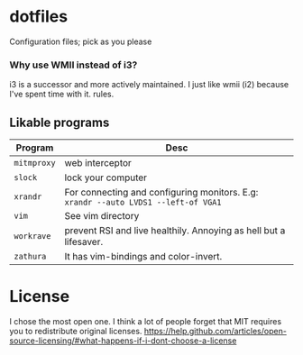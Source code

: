 dotfiles
========

Configuration files; pick as you please


### Why use WMII instead of i3?
i3 is a successor and more actively maintained. I just like wmii (i2) because I've spent time with it.
rules.

## Likable programs

| Program     | Desc                                                                                                                                                  |
| ----------- | ----------------------------------------------------------------------------------------------------------------------------------------------------- |
| `mitmproxy` | web interceptor |
| `slock`     | lock your computer |
| `xrandr`    | For connecting and configuring monitors. E.g:<br />`xrandr --auto LVDS1 --left-of VGA1`<br /> |
| `vim`       | See vim directory |
| `workrave`  | prevent RSI and live healthily. Annoying as hell but a lifesaver. |
| `zathura`  | It has vim-bindings and color-invert. |

# License
I chose the most open one.
I think a lot of people forget that MIT requires you to redistribute original licenses.
https://help.github.com/articles/open-source-licensing/#what-happens-if-i-dont-choose-a-license

